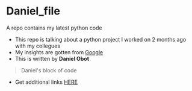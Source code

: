 # Daniel_file
A repo contains my latest python code
- This repo is talking about a python project I worked on 2 months ago with my collegues
- My insights are gotten from [Google](https://www.google.com/)
- This is written by <strong>Daniel Obot</strong>
> Daniel's block of code
- Get additional links [HERE](https://www.google.com/)
  
